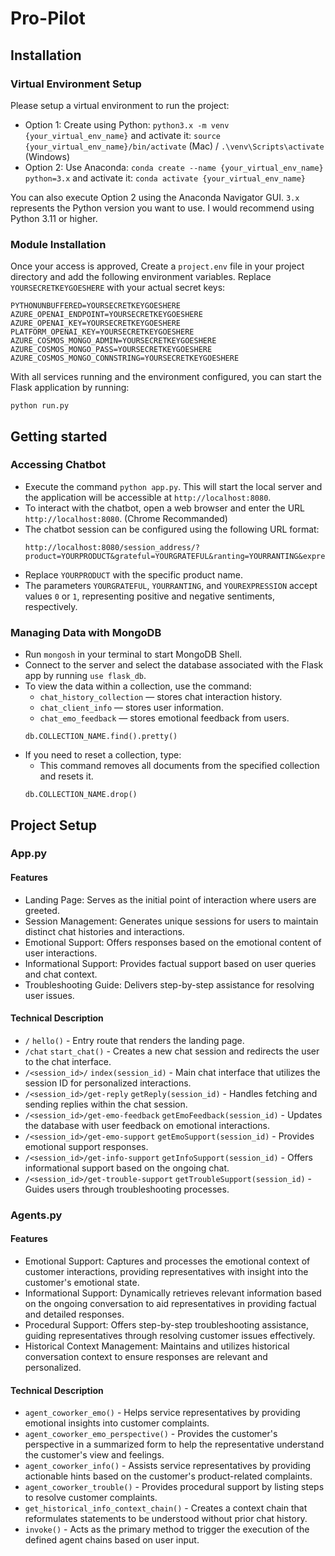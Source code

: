 Pro-Pilot
===============================

## Installation
### Virtual Environment Setup
Please setup a virtual environment to run the project:
- Option 1: Create using Python: `python3.x -m venv {your_virtual_env_name}` and activate it: `source {your_virtual_env_name}/bin/activate` (Mac) / `.\venv\Scripts\activate` (Windows)
- Option 2: Use Anaconda: `conda create --name {your_virtual_env_name} python=3.x` and activate it: `conda activate {your_virtual_env_name}`

You can also execute Option 2 using the Anaconda Navigator GUI. `3.x` represents the Python version you want to use. I would recommend using Python 3.11 or higher.

### Module Installation

Once your access is approved, Create a `project.env` file in your project directory and add the following environment variables. Replace `YOURSECRETKEYGOESHERE` with your actual secret keys:
```
PYTHONUNBUFFERED=YOURSECRETKEYGOESHERE
AZURE_OPENAI_ENDPOINT=YOURSECRETKEYGOESHERE
AZURE_OPENAI_KEY=YOURSECRETKEYGOESHERE
PLATFORM_OPENAI_KEY=YOURSECRETKEYGOESHERE
AZURE_COSMOS_MONGO_ADMIN=YOURSECRETKEYGOESHERE
AZURE_COSMOS_MONGO_PASS=YOURSECRETKEYGOESHERE
AZURE_COSMOS_MONGO_CONNSTRING=YOURSECRETKEYGOESHERE
```

With all services running and the environment configured, you can start the Flask application by running:
```
python run.py
```

## Getting started
### Accessing Chatbot
- Execute the command `python app.py`. This will start the local server and the application will be accessible at `http://localhost:8080`.
- To interact with the chatbot, open a web browser and enter the URL `http://localhost:8080`. (Chrome Recommanded)
- The chatbot session can be configured using the following URL format: 
    ```
    http://localhost:8080/session_address/?product=YOURPRODUCT&grateful=YOURGRATEFUL&ranting=YOURRANTING&expression=YOUREXPRESSION
    ```
- Replace `YOURPRODUCT` with the specific product name. 
- The parameters `YOURGRATEFUL`, `YOURRANTING`, and `YOUREXPRESSION` accept values `0` or `1`, representing positive and negative sentiments, respectively.

### Managing Data with MongoDB
- Run `mongosh` in your terminal to start MongoDB Shell.
- Connect to the server and select the database associated with the Flask app by running `use flask_db`.
- To view the data within a collection, use the command:
   - `chat_history_collection` — stores chat interaction history.
   - `chat_client_info` — stores user information.
   - `chat_emo_feedback` — stores emotional feedback from users.
    ```
    db.COLLECTION_NAME.find().pretty()
    ```
- If you need to reset a collection, type:
    - This command removes all documents from the specified collection and resets it.
    ```
    db.COLLECTION_NAME.drop()
    ```

## Project Setup
### App.py
#### Features
- Landing Page: Serves as the initial point of interaction where users are greeted.
- Session Management: Generates unique sessions for users to maintain distinct chat histories and interactions.
- Emotional Support: Offers responses based on the emotional content of user interactions.
- Informational Support: Provides factual support based on user queries and chat context.
- Troubleshooting Guide: Delivers step-by-step assistance for resolving user issues.

#### Technical Description
- `/` `hello()` - Entry route that renders the landing page.
- `/chat` `start_chat()` - Creates a new chat session and redirects the user to the chat interface.
- `/<session_id>/` `index(session_id)` - Main chat interface that utilizes the session ID for personalized interactions.
- `/<session_id>/get-reply` `getReply(session_id)` - Handles fetching and sending replies within the chat session.
- `/<session_id>/get-emo-feedback` `getEmoFeedback(session_id)` - Updates the database with user feedback on emotional interactions.
- `/<session_id>/get-emo-support` `getEmoSupport(session_id)` - Provides emotional support responses.
- `/<session_id>/get-info-support` `getInfoSupport(session_id)` - Offers informational support based on the ongoing chat.
- `/<session_id>/get-trouble-support` `getTroubleSupport(session_id)` - Guides users through troubleshooting processes.

### Agents.py
#### Features
- Emotional Support: Captures and processes the emotional context of customer interactions, providing representatives with insight into the customer's emotional state.
- Informational Support: Dynamically retrieves relevant information based on the ongoing conversation to aid representatives in providing factual and detailed responses.
- Procedural Support: Offers step-by-step troubleshooting assistance, guiding representatives through resolving customer issues effectively.
- Historical Context Management: Maintains and utilizes historical conversation context to ensure responses are relevant and personalized.

#### Technical Description
- `agent_coworker_emo()` - Helps service representatives by providing emotional insights into customer complaints.
- `agent_coworker_emo_perspective()` - Provides the customer's perspective in a summarized form to help the representative understand the customer's view and feelings.
- `agent_coworker_info()` - Assists service representatives by providing actionable hints based on the customer's product-related complaints.
- `agent_coworker_trouble()` - Provides procedural support by listing steps to resolve customer complaints.
- `get_historical_info_context_chain()` - Creates a context chain that reformulates statements to be understood without prior chat history.
- `invoke()` - Acts as the primary method to trigger the execution of the defined agent chains based on user input.
